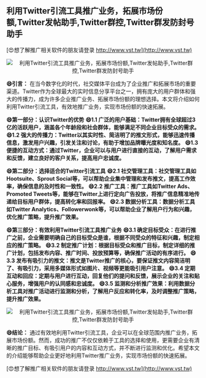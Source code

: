 ## **利用Twitter引流工具推广业务，拓展市场份额,Twitter发帖助手,Twitter群控,Twitter群发防封号助手**

[😍想了解推广相关软件的朋友请登录 http://www.vst.tw](http://www.vst.tw)

 <center><img src="https://vst.tw/MP4/tuiguang/png/0.png" alt="利用Twitter引流工具推广业务，拓展市场份额,Twitter发帖助手,Twitter群控,Twitter群发防封号助手"></center>

**😄引言：**
在当今数字化的时代，社交媒体平台成为了企业推广和拓展市场的重要渠道。Twitter作为全球最大的实时信息分享平台之一，拥有庞大的用户群体和强大的传播力，成为许多企业推广业务、拓展市场份额的理想选择。本文将介绍如何利用Twitter引流工具，有效地推广业务，实现市场份额的快速拓展。

**😄第一部分：认识Twitter的优势**
**😄1.1 广泛的用户基础：Twitter拥有全球超过3亿的活跃用户，涵盖各个年龄段和社会群体，能够满足不同企业目标受众的需求。**
**😄1.2 强大的传播力：Twitter以其实时性、简洁明了的推文形式，能够迅速传播信息，激发用户兴趣，引发关注和讨论，有助于增加品牌曝光度和知名度。**
**😄1.3 便捷的互动方式：通过Twitter，企业可以与用户进行直接的互动，了解用户需求和反馈，建立良好的客户关系，提高用户忠诚度。**

**😄第二部分：选择适合的Twitter引流工具**
**😄2.1 社交管理工具：社交管理工具如Hootsuite、Sprout Social等，可以帮助企业集中管理和发布推文，提高工作效率，确保信息的及时性和一致性。**
**😄2.2 推广工具：推广工具如Twitter Ads、Promoted Tweets等，能够在Twitter上进行定向广告投放，将推广信息精准地传递给目标用户群体，提高转化率和回报率。**
**😄2.3 数据分析工具：数据分析工具如Twitter Analytics、Followerwonk等，可以帮助企业了解用户行为和兴趣，优化推广策略，提升推广效果。**

**😄第三部分：有效利用Twitter引流工具推广业务**
**😄3.1 确定目标受众：在进行推广之前，企业需要明确自己的目标受众是谁，根据不同受众的特征和兴趣，制定相应的推广策略。**
**😄3.2 制定推广计划：根据目标受众和推广目标，制定详细的推广计划，包括发布内容、推广时间、投放预算等，确保推广活动的有序进行。**
**😄3.3 发布有吸引力的推文：推文是Twitter推广的核心，要保证推文内容简洁明了、有吸引力，采用多媒体形式如图片、视频等更能吸引用户注意。**
**😄3.4 定期互动和回应：定期与用户进行互动，回复他们的提问和反馈，展示企业的关注和贴心服务，增强用户的认同感和忠诚度。**
**😄3.5 监测和分析推广效果：利用数据分析工具对推广活动进行监测和分析，了解用户反应和转化率，及时调整推广策略，提升推广效果。**

 <center><img src="https://vst.tw/MP4/tuiguang/png/6.png" alt="利用Twitter引流工具推广业务，拓展市场份额,Twitter发帖助手,Twitter群控,Twitter群发防封号助手"></center>

**😄结论：**
通过有效地利用Twitter引流工具，企业可以在全球范围内推广业务，拓展市场份额。然而，成功的推广不仅仅依赖于工具的选择和使用，更需要企业有清晰的推广目标、有吸引用户的内容和互动方式，并不断进行监测和优化。希望本文的介绍能够帮助企业更好地利用Twitter推广业务，实现市场份额的快速拓展。

[😍想了解推广相关软件的朋友请登录 http://www.vst.tw](http://www.vst.tw)



